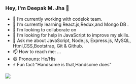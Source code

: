 ### Hey, I'm Deepak M. Jha 👋

- 🔭 I’m currently working with codelok team.
- 🌱 I’m currently learning React.js,Redux,and Mongo DB .
- 👯 I’m looking to collaborate on 
- 🤔 I’m looking for help in JavaScript to improve my skills.
- 💬 Ask me about JavaScript, Node.js, Express.js, MySQL, Html,CSS,Bootstrap, Git & Github.
- 📫 How to reach me: ...
- 😄 Pronouns: He/His
- ⚡ Fun fact:"Handsome is that,Handsome does"
<img src="https://github-readme-stats.vercel.app/api?username=iirfanansarii&&show_icons=true&title_color=ffffff&icon_color=bb2acf&text_color=daf7dc&bg_color=151515">
